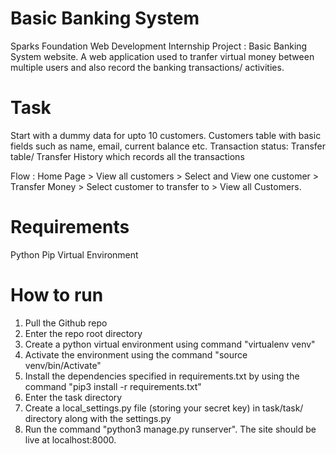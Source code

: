 # Basic Banking System
Sparks Foundation Web Development Internship Project : Basic Banking System website.
A web application used to tranfer virtual money between multiple users and also record the banking transactions/ activities.

# Task
Start with a dummy data for upto 10 customers. Customers table with basic fields such as name, email, current balance etc. Transaction status: Transfer table/ Transfer History which records all the transactions

Flow : Home Page > View all customers > Select and View one customer > Transfer Money > Select customer to transfer to > View all Customers.

# Requirements
Python
Pip
Virtual Environment

# How to run
1) Pull the Github repo
2) Enter the repo root directory
3) Create a python virtual environment using command "virtualenv venv"
4) Activate the environment using the command "source venv/bin/Activate"
5) Install the dependencies specified in requirements.txt by using the command "pip3 install -r requirements.txt"
6) Enter the task directory
7) Create a local_settings.py file (storing your secret key) in task/task/ directory along with the settings.py
8) Run the command "python3 manage.py runserver". The site should be live at localhost:8000.
